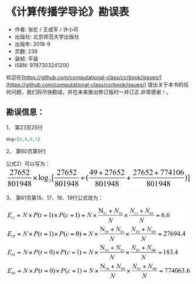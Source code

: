 # 《计算传播学导论》勘误表

- 作者: 张伦 / 王成军 / 许小可
- 出版社: 北京师范大学出版社
- 出版年: 2018-9
- 页数: 239
- 装帧: 平装
- ISBN: 9787303241200

欢迎在[https://github.com/computational-class/ccrbook/issues/](https://github.com/computational-class/ccrbook/issues/) 提出关于本书的任何问题，我们将尽快勘误，并在未来推出修订版时一并订正.非常感谢！。



## 勘误信息：

1、 第23页25行

```python
dog=[0,0,0,1]
```
2、 第60页第9行

公式2）可以写为：
![](./img/p60.png)

3、 第61页第15、17、18、19行公式改为：

![](./img/p61.png)
